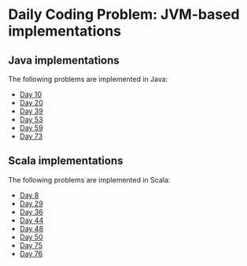 # Daily Coding Problem: JVM-based implementations

## Java implementations

The following problems are implemented in Java:

* [Day 10](src/main/java/dcp/day010)
* [Day 20](src/main/java/dcp/day020)
* [Day 39](src/main/java/dcp/day039)
* [Day 53](src/main/java/dcp/day053)
* [Day 59](src/main/java/dcp/day059)
* [Day 73](src/main/java/dcp/day073)

## Scala implementations

The following problems are implemented in Scala:

* [Day 8](src/main/scala/dcp/day008)
* [Day 29](src/main/scala/dcp/day029)
* [Day 36](src/main/scala/dcp/day036)
* [Day 44](src/main/scala/dcp/day044)
* [Day 48](src/main/scala/dcp/day048)
* [Day 50](src/main/scala/dcp/day050)
* [Day 75](src/main/scala/dcp/day075)
* [Day 76](src/main/scala/dcp/day076)